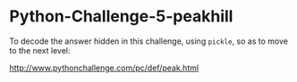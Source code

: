 # Python-Challenge-5-peakhill
To decode the answer hidden in this challenge, using `pickle`, so as to move to the next level:

http://www.pythonchallenge.com/pc/def/peak.html
